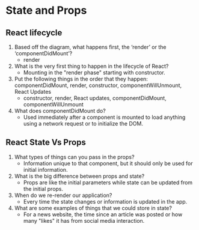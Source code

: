 # State and Props

## React lifecycle

1. Based off the diagram, what happens first, the ‘render’ or the ‘componentDidMount’?
   * render
2. What is the very first thing to happen in the lifecycle of React?
   * Mounting in the "render phase" starting with constructor.
3. Put the following things in the order that they happen: componentDidMount, render, constructor, componentWillUnmount, React Updates
   * constructor, render, React updates, componentDidMount, componentWillUnmount
4. What does componentDidMount do?
   * Used immediately after a component is mounted to load anything using a network request or to initialize the DOM.

## React State Vs Props

1. What types of things can you pass in the props?
   * Information unique to that component, but it should only be used for initial information.
2. What is the big difference between props and state?
   * Props are like the initial parameters while state can be updated from the initial props.
3. When do we re-render our application?
   * Every time the state changes or information is updated in the app.
4. What are some examples of things that we could store in state?
   * For a news website, the time since an article was posted or how many "likes" it has from social media interaction.
